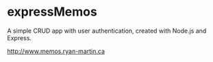 # expressMemos
A simple CRUD app with user authentication, created with Node.js and Express. 

http://www.memos.ryan-martin.ca
